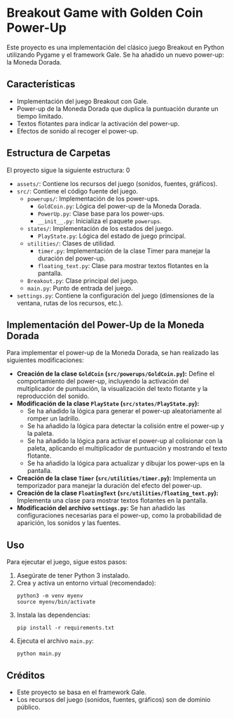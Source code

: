 # Breakout Game with Golden Coin Power-Up

Este proyecto es una implementación del clásico juego Breakout en Python utilizando Pygame y el framework Gale. Se ha añadido un nuevo power-up: la Moneda Dorada.

## Características

*   Implementación del juego Breakout con Gale.
*   Power-up de la Moneda Dorada que duplica la puntuación durante un tiempo limitado.
*   Textos flotantes para indicar la activación del power-up.
*   Efectos de sonido al recoger el power-up.

## Estructura de Carpetas

El proyecto sigue la siguiente estructura:
0
*   `assets/`: Contiene los recursos del juego (sonidos, fuentes, gráficos).
*   `src/`: Contiene el código fuente del juego.
    *   `powerups/`: Implementación de los power-ups.
        *   `GoldCoin.py`: Lógica del power-up de la Moneda Dorada.
        *   `PowerUp.py`: Clase base para los power-ups.
        *   `__init__.py`: Inicializa el paquete `powerups`.
    *   `states/`: Implementación de los estados del juego.
        *   `PlayState.py`: Lógica del estado de juego principal.
    *   `utilities/`: Clases de utilidad.
        *   `timer.py`: Implementación de la clase Timer para manejar la duración del power-up.
        *   `floating_text.py`: Clase para mostrar textos flotantes en la pantalla.
    *   `Breakout.py`: Clase principal del juego.
    *   `main.py`: Punto de entrada del juego.
*   `settings.py`: Contiene la configuración del juego (dimensiones de la ventana, rutas de los recursos, etc.).

## Implementación del Power-Up de la Moneda Dorada

Para implementar el power-up de la Moneda Dorada, se han realizado las siguientes modificaciones:

*   **Creación de la clase `GoldCoin` (`src/powerups/GoldCoin.py`):** Define el comportamiento del power-up, incluyendo la activación del multiplicador de puntuación, la visualización del texto flotante y la reproducción del sonido.
*   **Modificación de la clase `PlayState` (`src/states/PlayState.py`):**
    *   Se ha añadido la lógica para generar el power-up aleatoriamente al romper un ladrillo.
    *   Se ha añadido la lógica para detectar la colisión entre el power-up y la paleta.
    *   Se ha añadido la lógica para activar el power-up al colisionar con la paleta, aplicando el multiplicador de puntuación y mostrando el texto flotante.
    *   Se ha añadido la lógica para actualizar y dibujar los power-ups en la pantalla.
*   **Creación de la clase `Timer` (`src/utilities/timer.py`):** Implementa un temporizador para manejar la duración del efecto del power-up.
*   **Creación de la clase `FloatingText` (`src/utilities/floating_text.py`):** Implementa una clase para mostrar textos flotantes en la pantalla.
*   **Modificación del archivo `settings.py`:** Se han añadido las configuraciones necesarias para el power-up, como la probabilidad de aparición, los sonidos y las fuentes.

## Uso

Para ejecutar el juego, sigue estos pasos:

1.  Asegúrate de tener Python 3 instalado.
2.  Crea y activa un entorno virtual (recomendado):
    ```
    python3 -m venv myenv
    source myenv/bin/activate
    ```
3.  Instala las dependencias:
    ```
    pip install -r requirements.txt
    ```
4.  Ejecuta el archivo `main.py`:
    ```
    python main.py
    ```

## Créditos

*   Este proyecto se basa en el framework Gale.
*   Los recursos del juego (sonidos, fuentes, gráficos) son de dominio público.

